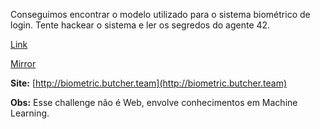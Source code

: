 Conseguimos encontrar o modelo utilizado para o sistema biométrico de login. Tente hackear o sistema e ler os segredos do agente 42.

[Link](https://cloud.ufscar.br:8080/v1/AUTH_c93b694078064b4f81afd2266a502511/static.pwn2win.party/biometriclogin_00c9ea4e4762f716ac4d300d6d9c2935639cc5e4d139b5790d765dcbeea539d0.tar.gz)

[Mirror](https://static.pwn2win.party/biometriclogin_00c9ea4e4762f716ac4d300d6d9c2935639cc5e4d139b5790d765dcbeea539d0.tar.gz)

**Site:** [http://biometric.butcher.team](http://biometric.butcher.team)

**Obs:** Esse challenge não é Web, envolve conhecimentos em Machine Learning.
